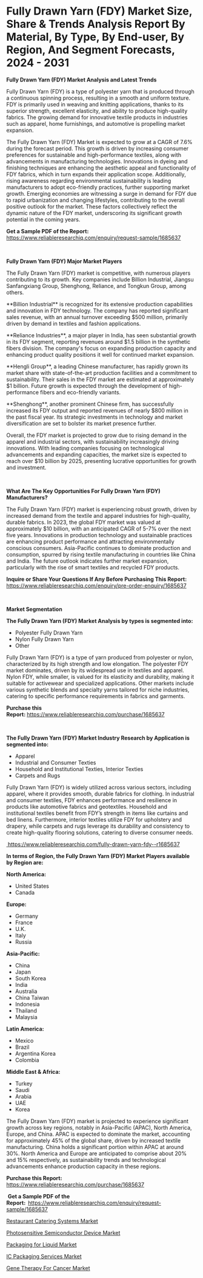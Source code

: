 <p><h1>Fully Drawn Yarn (FDY) Market Size, Share & Trends Analysis Report By Material, By Type, By End-user, By Region, And Segment Forecasts, 2024 - 2031</h1></p><p><strong>Fully Drawn Yarn (FDY) Market Analysis and Latest Trends</strong></p>
<p><p>Fully Drawn Yarn (FDY) is a type of polyester yarn that is produced through a continuous spinning process, resulting in a smooth and uniform texture. FDY is primarily used in weaving and knitting applications, thanks to its superior strength, excellent elasticity, and ability to produce high-quality fabrics. The growing demand for innovative textile products in industries such as apparel, home furnishings, and automotive is propelling market expansion.</p><p>The Fully Drawn Yarn (FDY) Market is expected to grow at a CAGR of 7.6% during the forecast period. This growth is driven by increasing consumer preferences for sustainable and high-performance textiles, along with advancements in manufacturing technologies. Innovations in dyeing and finishing techniques are enhancing the aesthetic appeal and functionality of FDY fabrics, which in turn expands their application scope. Additionally, rising awareness regarding environmental sustainability is leading manufacturers to adopt eco-friendly practices, further supporting market growth. Emerging economies are witnessing a surge in demand for FDY due to rapid urbanization and changing lifestyles, contributing to the overall positive outlook for the market. These factors collectively reflect the dynamic nature of the FDY market, underscoring its significant growth potential in the coming years.</p></p>
<p><strong>Get a Sample PDF of the Report:&nbsp;</strong> <a href="https://www.reliableresearchiq.com/enquiry/request-sample/1685637?utm_campaign=1136&utm_medium=2&utm_source=Github&utm_content=ia&utm_term=06102024&utm_id=fully-drawn-yarn-fdy">https://www.reliableresearchiq.com/enquiry/request-sample/1685637</a></p>
<p>&nbsp;</p>
<p><strong>Fully Drawn Yarn (FDY) Major Market Players</strong></p>
<p><p>The Fully Drawn Yarn (FDY) market is competitive, with numerous players contributing to its growth. Key companies include Billion Industrial, Jiangsu Sanfangxiang Group, Shenghong, Reliance, and Tongkun Group, among others.</p><p>**Billion Industrial** is recognized for its extensive production capabilities and innovation in FDY technology. The company has reported significant sales revenue, with an annual turnover exceeding $500 million, primarily driven by demand in textiles and fashion applications. </p><p>**Reliance Industries**, a major player in India, has seen substantial growth in its FDY segment, reporting revenues around $1.5 billion in the synthetic fibers division. The company's focus on expanding production capacity and enhancing product quality positions it well for continued market expansion.</p><p>**Hengli Group**, a leading Chinese manufacturer, has rapidly grown its market share with state-of-the-art production facilities and a commitment to sustainability. Their sales in the FDY market are estimated at approximately $1 billion. Future growth is expected through the development of high-performance fibers and eco-friendly variants.</p><p>**Shenghong**, another prominent Chinese firm, has successfully increased its FDY output and reported revenues of nearly $800 million in the past fiscal year. Its strategic investments in technology and market diversification are set to bolster its market presence further.</p><p>Overall, the FDY market is projected to grow due to rising demand in the apparel and industrial sectors, with sustainability increasingly driving innovations. With leading companies focusing on technological advancements and expanding capacities, the market size is expected to reach over $10 billion by 2025, presenting lucrative opportunities for growth and investment.</p></p>
<p>&nbsp;</p>
<p><strong>What Are The Key Opportunities For Fully Drawn Yarn (FDY) Manufacturers?</strong></p>
<p><p>The Fully Drawn Yarn (FDY) market is experiencing robust growth, driven by increased demand from the textile and apparel industries for high-quality, durable fabrics. In 2023, the global FDY market was valued at approximately $10 billion, with an anticipated CAGR of 5-7% over the next five years. Innovations in production technology and sustainable practices are enhancing product performance and attracting environmentally conscious consumers. Asia-Pacific continues to dominate production and consumption, spurred by rising textile manufacturing in countries like China and India. The future outlook indicates further market expansion, particularly with the rise of smart textiles and recycled FDY products.</p></p>
<p><strong>Inquire or Share Your Questions If Any Before Purchasing This Report:</strong> <a href="https://www.reliableresearchiq.com/enquiry/pre-order-enquiry/1685637?utm_campaign=1136&utm_medium=2&utm_source=Github&utm_content=ia&utm_term=06102024&utm_id=fully-drawn-yarn-fdy">https://www.reliableresearchiq.com/enquiry/pre-order-enquiry/1685637</a></p>
<p>&nbsp;</p>
<p><strong>Market Segmentation</strong></p>
<p><strong>The Fully Drawn Yarn (FDY) Market Analysis by types is segmented into:</strong></p>
<p><ul><li>Polyester Fully Drawn Yarn</li><li>Nylon Fully Drawn Yarn</li><li>Other</li></ul></p>
<p><p>Fully Drawn Yarn (FDY) is a type of yarn produced from polyester or nylon, characterized by its high strength and low elongation. The polyester FDY market dominates, driven by its widespread use in textiles and apparel. Nylon FDY, while smaller, is valued for its elasticity and durability, making it suitable for activewear and specialized applications. Other markets include various synthetic blends and specialty yarns tailored for niche industries, catering to specific performance requirements in fabrics and garments.</p></p>
<p><strong>Purchase this Report:&nbsp;</strong><a href="https://www.reliableresearchiq.com/purchase/1685637?utm_campaign=1136&utm_medium=2&utm_source=Github&utm_content=ia&utm_term=06102024&utm_id=fully-drawn-yarn-fdy">https://www.reliableresearchiq.com/purchase/1685637</a></p>
<p>&nbsp;</p>
<p><strong>The Fully Drawn Yarn (FDY) Market Industry Research by Application is segmented into:</strong></p>
<p><ul><li>Apparel</li><li>Industrial and Consumer Texties</li><li>Household and Institutional Texties, Interior Texties</li><li>Carpets and Rugs</li></ul></p>
<p><p>Fully Drawn Yarn (FDY) is widely utilized across various sectors, including apparel, where it provides smooth, durable fabrics for clothing. In industrial and consumer textiles, FDY enhances performance and resilience in products like automotive fabrics and geotextiles. Household and institutional textiles benefit from FDY’s strength in items like curtains and bed linens. Furthermore, interior textiles utilize FDY for upholstery and drapery, while carpets and rugs leverage its durability and consistency to create high-quality flooring solutions, catering to diverse consumer needs.</p></p>
<p><a href="https://www.reliableresearchiq.com/fully-drawn-yarn-fdy--r1685637?utm_campaign=1136&utm_medium=2&utm_source=Github&utm_content=ia&utm_term=06102024&utm_id=fully-drawn-yarn-fdy">&nbsp;https://www.reliableresearchiq.com/fully-drawn-yarn-fdy--r1685637</a></p>
<p><strong>In terms of Region, the Fully Drawn Yarn (FDY) Market Players available by Region are:</strong></p>
<p>
    <p> <strong> North America: </strong>
        <ul>
            <li>United States</li>
            <li>Canada</li>
        </ul>
        </p> 
    <p> <strong> Europe: </strong>
        <ul>
            <li>Germany</li>
            <li>France</li>
            <li>U.K.</li>
            <li>Italy</li>
            <li>Russia</li>
        </ul>
        </p> 
    <p> <strong> Asia-Pacific: </strong>
        <ul>
            <li>China</li>
            <li>Japan</li>
            <li>South Korea</li>
            <li>India</li>
            <li>Australia</li>
            <li>China Taiwan</li>
            <li>Indonesia</li>
            <li>Thailand</li>
            <li>Malaysia</li>
        </ul>
        </p> 
    <p> <strong> Latin America: </strong>
        <ul>
            <li>Mexico</li>
            <li>Brazil</li>
            <li>Argentina Korea</li>
            <li>Colombia</li>
        </ul>
        </p> 
    <p> <strong> Middle East & Africa: </strong>
        <ul>
            <li>Turkey</li>
            <li>Saudi</li>
            <li>Arabia</li>
            <li>UAE</li>
            <li>Korea</li>
        </ul>
    </p>
    </p>
<p><p>The Fully Drawn Yarn (FDY) market is projected to experience significant growth across key regions, notably in Asia-Pacific (APAC), North America, Europe, and China. APAC is expected to dominate the market, accounting for approximately 45% of the global share, driven by increased textile manufacturing. China holds a significant portion within APAC at around 30%. North America and Europe are anticipated to comprise about 20% and 15% respectively, as sustainability trends and technological advancements enhance production capacity in these regions.</p></p>
<p><strong>Purchase this Report: </strong><a href="https://www.reliableresearchiq.com/purchase/1685637?utm_campaign=1136&utm_medium=2&utm_source=Github&utm_content=ia&utm_term=06102024&utm_id=fully-drawn-yarn-fdy">https://www.reliableresearchiq.com/purchase/1685637</a></p>
<p>&nbsp;<strong>Get a Sample PDF of the Report:&nbsp;&nbsp;</strong><a href="https://www.reliableresearchiq.com/enquiry/request-sample/1685637?utm_campaign=1136&utm_medium=2&utm_source=Github&utm_content=ia&utm_term=06102024&utm_id=fully-drawn-yarn-fdy">https://www.reliableresearchiq.com/enquiry/request-sample/1685637</a></p>
<p><strong></strong></p>
<p><p><a href="https://www.linkedin.com/pulse/restaurant-catering-systems-market-trends-growth-outlook-2024-n3o4e?utm_campaign=1136&utm_medium=2&utm_source=Github&utm_content=ia&utm_term=06102024&utm_id=fully-drawn-yarn-fdy">Restaurant Catering Systems Market</a></p><p><a href="https://issuu.com/reportprime-2/docs/photosensitive-semiconductor-device_f9aaea5f1a447b?utm_campaign=1136&utm_medium=2&utm_source=Github&utm_content=ia&utm_term=06102024&utm_id=fully-drawn-yarn-fdy">Photosensitive Semiconductor Device Market</a></p><p><a href="https://github.com/AnamariaDemiri475/Market-Research-Report-List-1/blob/main/packaging-for-liquid-market.md?utm_campaign=1136&utm_medium=2&utm_source=Github&utm_content=ia&utm_term=06102024&utm_id=fully-drawn-yarn-fdy">Packaging for Liquid Market</a></p><p><a href="https://issuu.com/reportprime-2/docs/ic-packaging-services-market-size-2_489c07b7617d24?utm_campaign=1136&utm_medium=2&utm_source=Github&utm_content=ia&utm_term=06102024&utm_id=fully-drawn-yarn-fdy">IC Packaging Services Market</a></p><p><a href="https://www.linkedin.com/pulse/gene-therapy-cancer-spectrum-usage-patterns-sector-evolution-dljbe?utm_campaign=1136&utm_medium=2&utm_source=Github&utm_content=ia&utm_term=06102024&utm_id=fully-drawn-yarn-fdy">Gene Therapy For Cancer Market</a></p></p>